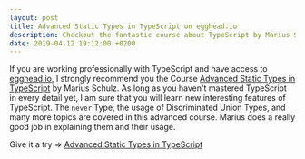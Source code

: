 ```yaml
---
layout: post
title: Advanced Static Types in TypeScript on egghead.io
description: Checkout the fantastic course about TypeScript by Marius Schulz
date: 2019-04-12 19:12:00 +0200
---
```


If you are working professionally with TypeScript and have access to [egghead.io](https://egghead.io), I strongly recommend you the Course [Advanced Static Types in TypeScript](https://egghead.io/courses/advanced-static-types-in-typescript) by Marius Schulz. As long as you haven't mastered TypeScript in every detail yet, I am sure that you will learn new interesting features of TypeScript. The `never` Type, the usage of Discriminated Union Types, and many more topics are covered in this advanced course. Marius does a really good job in explaining them and their usage.

Give it a try ⇒ [Advanced Static Types in TypeScript](https://egghead.io/courses/advanced-static-types-in-typescript)